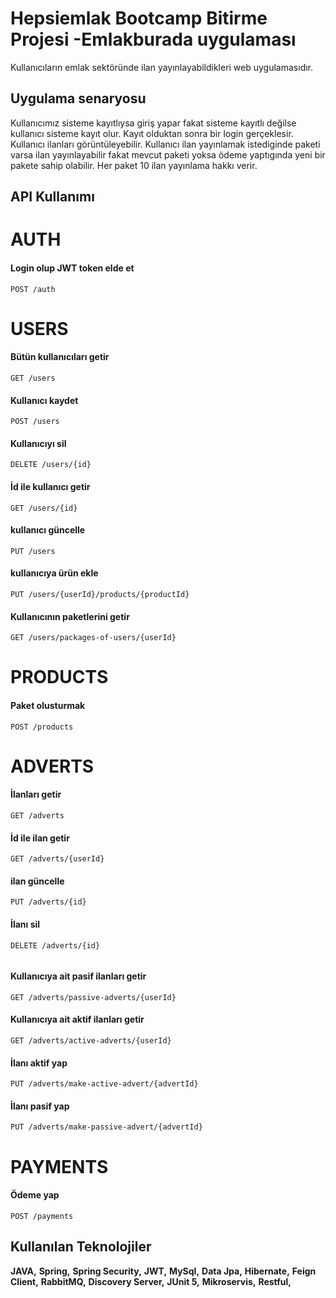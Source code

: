 
# Hepsiemlak Bootcamp Bitirme Projesi -Emlakburada uygulaması

Kullanıcıların emlak sektöründe ilan yayınlayabildikleri web uygulamasıdır.

## Uygulama senaryosu

Kullanıcımız sisteme kayıtlıysa giriş yapar fakat sisteme kayıtlı değilse kullanıcı 
sisteme kayıt olur. Kayıt olduktan sonra bir login gerçeklesir. Kullanıcı ilanları 
görüntüleyebilir. Kullanıcı ilan yayınlamak istediginde paketi varsa ilan yayınlayabilir
fakat mevcut paketi yoksa ödeme yaptıgında yeni bir pakete sahip olabilir. Her paket 10
ilan yayınlama hakkı verir.


  
## API Kullanımı

# AUTH
#### Login olup JWT token elde et

```http
POST /auth 
```

# USERS
#### Bütün kullanıcıları getir
```http
GET /users 
```
#### Kullanıcı kaydet
```http
POST /users 
```

#### Kullanıcıyı sil
```http
DELETE /users/{id} 
```

#### İd ile kullanıcı getir
```http
GET /users/{id}
```

#### kullanıcı güncelle
```http
PUT /users 
```
#### kullanıcıya ürün ekle
```http
PUT /users/{userId}/products/{productId}
```
#### Kullanıcının paketlerini getir
```http
GET /users/packages-of-users/{userId}
```
# PRODUCTS 
#### Paket olusturmak
```http
POST /products 
```
# ADVERTS 
#### İlanları getir
```http
GET /adverts
```

#### İd ile ilan getir
```http
GET /adverts/{userId}
```

#### ilan güncelle
```http
PUT /adverts/{id}
```
#### İlanı sil
```http
DELETE /adverts/{id}
  
```
#### Kullanıcıya ait pasif ilanları getir
```http
GET /adverts/passive-adverts/{userId}
```

#### Kullanıcıya ait aktif ilanları getir
```http
GET /adverts/active-adverts/{userId}
```

#### İlanı aktif yap 
```http
PUT /adverts/make-active-advert/{advertId}
```
#### İlanı pasif yap 
```http
PUT /adverts/make-passive-advert/{advertId}
```
# PAYMENTS 
#### Ödeme yap
```http
POST /payments
```


  
## Kullanılan Teknolojiler

**JAVA,** **Spring,** **Spring Security,** **JWT,** **MySql,** **Data Jpa,** **Hibernate,**
**Feign Client,** **RabbitMQ,** **Discovery Server,** **JUnit 5,** **Mikroservis,** **Restful,** 




  
